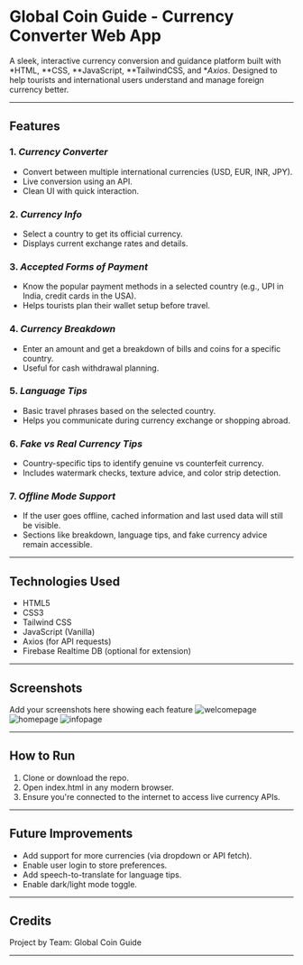 # Global Coin Guide - Currency Converter Web App

A sleek, interactive currency conversion and guidance platform built with *HTML, **CSS, **JavaScript, **TailwindCSS, and **Axios*. Designed to help tourists and international users understand and manage foreign currency better.

---

## Features

### 1. *Currency Converter*
- Convert between multiple international currencies (USD, EUR, INR, JPY).
- Live conversion using an API.
- Clean UI with quick interaction.

### 2. *Currency Info*
- Select a country to get its official currency.
- Displays current exchange rates and details.

### 3. *Accepted Forms of Payment*
- Know the popular payment methods in a selected country (e.g., UPI in India, credit cards in the USA).
- Helps tourists plan their wallet setup before travel.

### 4. *Currency Breakdown*
- Enter an amount and get a breakdown of bills and coins for a specific country.
- Useful for cash withdrawal planning.

### 5. *Language Tips*
- Basic travel phrases based on the selected country.
- Helps you communicate during currency exchange or shopping abroad.

### 6. *Fake vs Real Currency Tips*
- Country-specific tips to identify genuine vs counterfeit currency.
- Includes watermark checks, texture advice, and color strip detection.

### 7. *Offline Mode Support*
- If the user goes offline, cached information and last used data will still be visible.
- Sections like breakdown, language tips, and fake currency advice remain accessible.

---

## Technologies Used

- HTML5
- CSS3
- Tailwind CSS
- JavaScript (Vanilla)
- Axios (for API requests)
- Firebase Realtime DB (optional for extension)

---

## Screenshots

Add your screenshots here showing each feature
![welcomepage](https://github.com/user-attachments/assets/bb9a266c-3824-4d3b-9cbb-e98a638df2d5)
![homepage](https://github.com/user-attachments/assets/b11055a6-ac31-4a82-a4b1-0e560c70e8cc)
![infopage](https://github.com/user-attachments/assets/46198cf1-c5a3-4a88-bf00-37de7d087839)

---

## How to Run

1. Clone or download the repo.
2. Open index.html in any modern browser.
3. Ensure you're connected to the internet to access live currency APIs.

---

## Future Improvements

- Add support for more currencies (via dropdown or API fetch).
- Enable user login to store preferences.
- Add speech-to-translate for language tips.
- Enable dark/light mode toggle.

---

## Credits

Project by Team: Global Coin Guide

---
